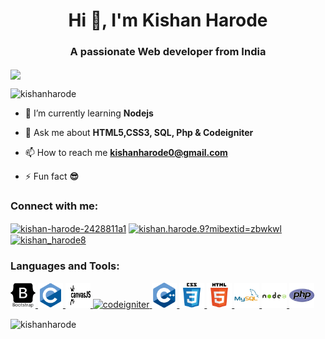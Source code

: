 <h1 align="center">Hi 👋, I'm Kishan Harode</h1>
<h3 align="center">A passionate Web developer from India</h3>
<img align="center" width=500 src="https://media3.giphy.com/media/2IudUHdI075HL02Pkk/giphy.gif?cid=ecf05e47x2mb30fwqz1kgwrkqoetwdg95fyigdxfrzkq1qob&ep=v1_gifs_search&rid=giphy.gif&ct=g"/>

<p align="left"> <img src="https://komarev.com/ghpvc/?username=kishanharode&label=Profile%20views&color=0e75b6&style=flat" alt="kishanharode" /> </p>

- 🌱 I’m currently learning **Nodejs**

- 💬 Ask me about **HTML5,CSS3, SQL, Php & Codeigniter**

- 📫 How to reach me **kishanharode0@gmail.com**

- ⚡ Fun fact **😎**

<h3 align="left">Connect with me:</h3>
<p align="left">
<a href="https://linkedin.com/in/kishan-harode-2428811a1" target="blank"><img align="center" src="https://raw.githubusercontent.com/rahuldkjain/github-profile-readme-generator/master/src/images/icons/Social/linked-in-alt.svg" alt="kishan-harode-2428811a1" height="30" width="40" /></a>
<a href="https://fb.com/kishan.harode.9?mibextid=zbwkwl" target="blank"><img align="center" src="https://raw.githubusercontent.com/rahuldkjain/github-profile-readme-generator/master/src/images/icons/Social/facebook.svg" alt="kishan.harode.9?mibextid=zbwkwl" height="30" width="40" /></a>
<a href="https://instagram.com/kishan_harode8" target="blank"><img align="center" src="https://raw.githubusercontent.com/rahuldkjain/github-profile-readme-generator/master/src/images/icons/Social/instagram.svg" alt="kishan_harode8" height="30" width="40" /></a>
</p>

<h3 align="left">Languages and Tools:</h3>
<p align="left"> <a href="https://getbootstrap.com" target="_blank" rel="noreferrer"> <img src="https://raw.githubusercontent.com/devicons/devicon/master/icons/bootstrap/bootstrap-plain-wordmark.svg" alt="bootstrap" width="40" height="40"/> </a> <a href="https://www.cprogramming.com/" target="_blank" rel="noreferrer"> <img src="https://raw.githubusercontent.com/devicons/devicon/master/icons/c/c-original.svg" alt="c" width="40" height="40"/> </a> <a href="https://canvasjs.com" target="_blank" rel="noreferrer"> <img src="https://raw.githubusercontent.com/Hardik0307/Hardik0307/master/assets/canvasjs-charts.svg" alt="canvasjs" width="40" height="40"/> </a> <a href="https://codeigniter.com" target="_blank" rel="noreferrer"> <img src="https://cdn.worldvectorlogo.com/logos/codeigniter.svg" alt="codeigniter" width="40" height="40"/> </a> <a href="https://www.w3schools.com/cpp/" target="_blank" rel="noreferrer"> <img src="https://raw.githubusercontent.com/devicons/devicon/master/icons/cplusplus/cplusplus-original.svg" alt="cplusplus" width="40" height="40"/> </a> <a href="https://www.w3schools.com/css/" target="_blank" rel="noreferrer"> <img src="https://raw.githubusercontent.com/devicons/devicon/master/icons/css3/css3-original-wordmark.svg" alt="css3" width="40" height="40"/> </a> <a href="https://www.w3.org/html/" target="_blank" rel="noreferrer"> <img src="https://raw.githubusercontent.com/devicons/devicon/master/icons/html5/html5-original-wordmark.svg" alt="html5" width="40" height="40"/> </a> <a href="https://www.mysql.com/" target="_blank" rel="noreferrer"> <img src="https://raw.githubusercontent.com/devicons/devicon/master/icons/mysql/mysql-original-wordmark.svg" alt="mysql" width="40" height="40"/> </a> <a href="https://nodejs.org" target="_blank" rel="noreferrer"> <img src="https://raw.githubusercontent.com/devicons/devicon/master/icons/nodejs/nodejs-original-wordmark.svg" alt="nodejs" width="40" height="40"/> </a> <a href="https://www.php.net" target="_blank" rel="noreferrer"> <img src="https://raw.githubusercontent.com/devicons/devicon/master/icons/php/php-original.svg" alt="php" width="40" height="40"/> </a> </p>

<p><img align="center" src="https://github-readme-stats.vercel.app/api/top-langs?username=kishanharode&show_icons=true&locale=en&layout=compact" alt="kishanharode" /></p>

